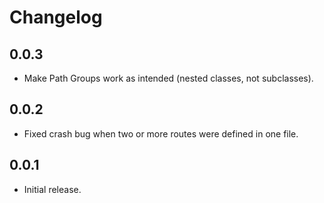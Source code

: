 # Changelog
## 0.0.3
- Make Path Groups work as intended (nested classes, not subclasses).

## 0.0.2
- Fixed crash bug when two or more routes were defined in one file.

## 0.0.1
- Initial release.
